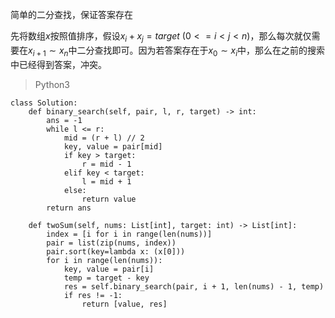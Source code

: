 简单的二分查找，保证答案存在

先将数组$x$按照值排序，假设$x_i+x_j=target \ (0 <= i < j < n)$，那么每次就仅需要在$x_{i+1}\sim x_n$中二分查找即可。因为若答案存在于$x_0 \sim x_i$中，那么在之前的搜索中已经得到答案，冲突。

> Python3

~~~python3
class Solution:
    def binary_search(self, pair, l, r, target) -> int:
        ans = -1
        while l <= r:
            mid = (r + l) // 2
            key, value = pair[mid]
            if key > target:
                r = mid - 1
            elif key < target:
                l = mid + 1
            else:
                return value
        return ans

    def twoSum(self, nums: List[int], target: int) -> List[int]:
        index = [i for i in range(len(nums))]
        pair = list(zip(nums, index))
        pair.sort(key=lambda x: (x[0]))
        for i in range(len(nums)):
            key, value = pair[i]
            temp = target - key
            res = self.binary_search(pair, i + 1, len(nums) - 1, temp)
            if res != -1:
                return [value, res]
~~~

